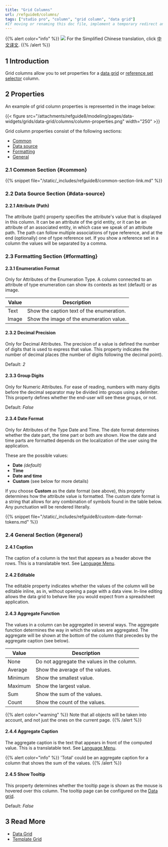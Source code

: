```yaml
---
title: "Grid Columns"
url: /refguide8/columns/
tags: ["studio pro", "column", "grid column", "data grid"]
#If moving or renaming this doc file, implement a temporary redirect and let the respective team know they should update the URL in the product. See Mapping to Products for more details.
---
```


{{% alert color="info" %}}
<img src="/attachments/china.png" class="d-inline-block" /> For the Simplified Chinese translation, click [中文译文](https://cdn.mendix.tencent-cloud.com/documentation/refguide8/columns.pdf).
{{% /alert %}}

## 1 Introduction

Grid columns allow you to set properties for a [data grid](/refguide8/data-grid/) or [reference set selector](/refguide8/reference-set-selector/) column. 

## 2 Properties

An example of grid column properties is represented in the image below: 

{{< figure src="/attachments/refguide8/modeling/pages/data-widgets/grids/data-grid/columns/column-properties.png"   width="250"  >}}

Grid column properties consist of the following sections:

* [Common](#common) 
* [Data source](#data-source)
* [Formatting](#formatting) 
* [General](#general)

### 2.1 Common Section {#common}

{{% snippet file="/static/_includes/refguide8/common-section-link.md" %}}

### 2.2 Data Source Section {#data-source}

#### 2.2.1 Attribute (Path)

The attribute (path) property specifies the attribute's value that is displayed in this column. It can be an attribute of the grid entity, or it can be an attribute of an associated entity, in which case we speak of an attribute path. The path can follow multiple associations of type reference, and at the end (optionally) one of type reference set. If you show a reference set in a column the values will be separated by a comma.

### 2.3 Formatting Section {#formatting}

#### 2.3.1 Enumeration Format 

Only for Attributes of the Enumeration Type. A column connected to an attribute of type enumeration can show its contexts as text (default) or as image.

| Value | Description |
| --- | --- |
| Text | Show the caption text of the enumeration. |
| Image | Show the image of the enumeration value. |

#### 2.3.2 Decimal Precision 

Only for Decimal Attributes.  The precision of a value is defined the number of digits that is used to express that value. This property indicates the number of decimal places (the number of digits following the decimal point).

Default: *2*

#### 2.3.3 Group Digits

Only for Numeric Attributes. For ease of reading, numbers with many digits before the decimal separator may be divided into groups using a delimiter. This property defines whether the end-user will see these groups, or not.

Default: *False*

#### 2.3.4 Date Format

Only for Attributes of the Type Date and Time. The date format determines whether the date part, the time part or both are shown. How the date and time parts are formatted depends on the localization of the user using the application.

These are the possible values:

* **Date** *(default)*
* **Time**
* **Date and time**
* **Custom** (see below for more details)

If you choose **Custom** as the date format (see above), this property determines how the attribute value is formatted. The custom date format is a string that allows for any combination of symbols found in the table below. Any punctuation will be rendered literally.

{{% snippet file="/static/_includes/refguide8/custom-date-format-tokens.md" %}}

### 2.4 General Section {#general}

#### 2.4.1 Caption

The caption of a column is the text that appears as a header above the rows. This is a translatable text. See [Language Menu](/refguide8/translatable-texts/).

#### 2.4.2 Editable

The editable property indicates whether the values of the column will be editable inline, as in, without opening a page with a data view. In-line editing allows the data grid to behave like you would expect from a spreadsheet application.

#### 2.4.3 Aggregate Function

The values in a column can be aggregated in several ways. The aggregate function determines the way in which the values are aggregated. The aggregate will be shown at the bottom of the column that precedes by the aggregate caption (see below).

| Value | Description |
| --- | --- |
| None | Do not aggregate the values in the column. |
| Average | Show the average of the values. |
| Minimum | Show the smallest value. |
| Maximum | Show the largest value. |
| Sum | Show the sum of the values. |
| Count | Show the count of the values. |

{{% alert color="warning" %}}
Note that all objects will be taken into account, and not just the ones on the current page.
{{% /alert %}}

#### 2.4.4 Aggregate Caption

The aggregate caption is the text that appears in front of the computed value. This is a translatable text. See [Language Menu](/refguide8/translatable-texts/).

{{% alert color="info" %}}
'Total' could be an aggregate caption for a column that shows the sum of the values.
{{% /alert %}}

#### 2.4.5 Show Tooltip

This property determines whether the tooltip page is shown as the mouse is hovered over this column. The tooltip page can be configured on the [Data grid](/refguide8/data-grid/).

Default: *False*

## 3 Read More

* [Data Grid](/refguide8/data-grid/)
* [Template Grid](/refguide8/template-grid/)
